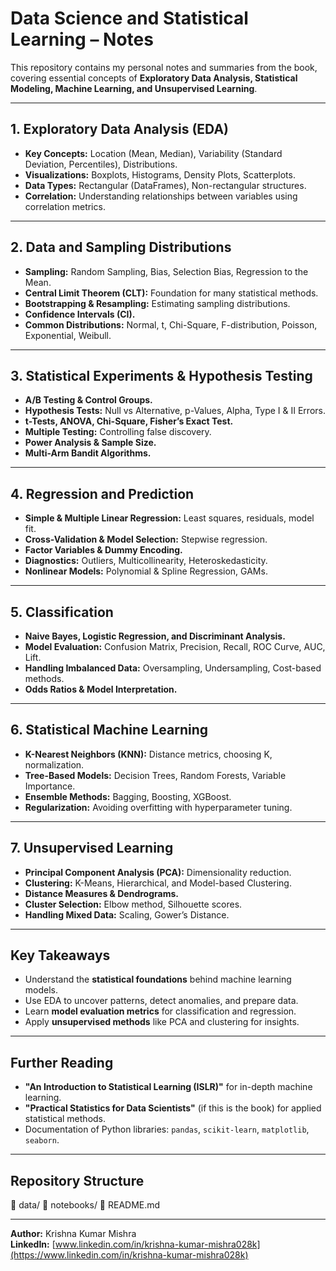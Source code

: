 # Data Science and Statistical Learning – Notes

This repository contains my personal notes and summaries from the book, covering essential concepts of **Exploratory Data Analysis, Statistical Modeling, Machine Learning, and Unsupervised Learning**.

---

## 1. Exploratory Data Analysis (EDA)
- **Key Concepts:** Location (Mean, Median), Variability (Standard Deviation, Percentiles), Distributions.
- **Visualizations:** Boxplots, Histograms, Density Plots, Scatterplots.
- **Data Types:** Rectangular (DataFrames), Non-rectangular structures.
- **Correlation:** Understanding relationships between variables using correlation metrics.

---

## 2. Data and Sampling Distributions
- **Sampling:** Random Sampling, Bias, Selection Bias, Regression to the Mean.
- **Central Limit Theorem (CLT):** Foundation for many statistical methods.
- **Bootstrapping & Resampling:** Estimating sampling distributions.
- **Confidence Intervals (CI).**
- **Common Distributions:** Normal, t, Chi-Square, F-distribution, Poisson, Exponential, Weibull.

---

## 3. Statistical Experiments & Hypothesis Testing
- **A/B Testing & Control Groups.**
- **Hypothesis Tests:** Null vs Alternative, p-Values, Alpha, Type I & II Errors.
- **t-Tests, ANOVA, Chi-Square, Fisher’s Exact Test.**
- **Multiple Testing:** Controlling false discovery.
- **Power Analysis & Sample Size.**
- **Multi-Arm Bandit Algorithms.**

---

## 4. Regression and Prediction
- **Simple & Multiple Linear Regression:** Least squares, residuals, model fit.
- **Cross-Validation & Model Selection:** Stepwise regression.
- **Factor Variables & Dummy Encoding.**
- **Diagnostics:** Outliers, Multicollinearity, Heteroskedasticity.
- **Nonlinear Models:** Polynomial & Spline Regression, GAMs.

---

## 5. Classification
- **Naive Bayes, Logistic Regression, and Discriminant Analysis.**
- **Model Evaluation:** Confusion Matrix, Precision, Recall, ROC Curve, AUC, Lift.
- **Handling Imbalanced Data:** Oversampling, Undersampling, Cost-based methods.
- **Odds Ratios & Model Interpretation.**

---

## 6. Statistical Machine Learning
- **K-Nearest Neighbors (KNN):** Distance metrics, choosing K, normalization.
- **Tree-Based Models:** Decision Trees, Random Forests, Variable Importance.
- **Ensemble Methods:** Bagging, Boosting, XGBoost.
- **Regularization:** Avoiding overfitting with hyperparameter tuning.

---

## 7. Unsupervised Learning
- **Principal Component Analysis (PCA):** Dimensionality reduction.
- **Clustering:** K-Means, Hierarchical, and Model-based Clustering.
- **Distance Measures & Dendrograms.**
- **Cluster Selection:** Elbow method, Silhouette scores.
- **Handling Mixed Data:** Scaling, Gower’s Distance.

---

## **Key Takeaways**
- Understand the **statistical foundations** behind machine learning models.
- Use EDA to uncover patterns, detect anomalies, and prepare data.
- Learn **model evaluation metrics** for classification and regression.
- Apply **unsupervised methods** like PCA and clustering for insights.

---

## **Further Reading**
- **"An Introduction to Statistical Learning (ISLR)"** for in-depth machine learning.
- **"Practical Statistics for Data Scientists"** (if this is the book) for applied statistical methods.
- Documentation of Python libraries: `pandas`, `scikit-learn`, `matplotlib`, `seaborn`.

---

## **Repository Structure**
📂 data/
📂 notebooks/
📄 README.md

---

**Author:** Krishna Kumar Mishra  
**LinkedIn:** [www.linkedin.com/in/krishna-kumar-mishra028k](https://www.linkedin.com/in/krishna-kumar-mishra028k)
